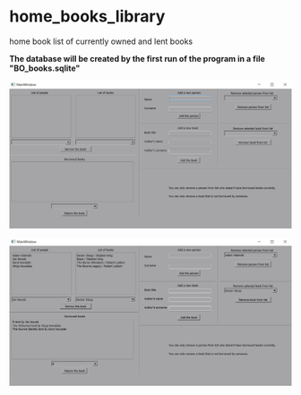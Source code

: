 # home_books_library
home book list of currently owned and lent books

**The database will be created by the first run of the program in a file "BO_books.sqlite"**

![](images/blanked_list.PNG)

![](images/filled_list.PNG)
